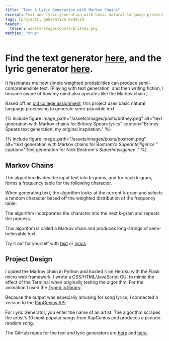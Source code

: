 ```yaml
---
title: "Text & Lyric Generation with Markov Chains" 
excerpt: Text and lyric generation with basic natural language processing.
tags: [projects, generative models]
header:
  teaser: assets/images/posts/britney.png
mathjax: "true"
---
```



# Find the text generator [here](https://generatetext.herokuapp.com/), and the lyric generator [here](https://generatelyrics.herokuapp.com/). 

It fascinates me how simple weighted probabilities can produce semi-comprehensible text. (Playing with text generation, and then writing fiction, I became aware of how my mind also operates like the Markov chain.)

Based off an [old college assignment](https://www.cs.princeton.edu/courses/archive/fall15/cos126/assignments/markov.html), this project uses basic natural language processing to generate semi-plausible text.

{% include figure image_path="/assets/images/posts/britney.png" alt="text generation with Markov chains for Britney Spears lyrics" caption="Britney Spears text generation, my original inspiration." %}

{% include figure image_path="/assets/images/posts/bostrom.png" alt="text generation with Markov chains for Bostrom's <i> Superintelligence </i>" caption="Text generation for Nick Bostrom's <i> Superintelligence </i>." %}


## Markov Chains

The algorithm divides the input text into k-grams, and for each k-gram, forms a frequency table for the following character.

When generating text, the algorithm looks at the current k-gram and selects a random character based off the weighted distribution of the frequency table.

The algorithm incorporates the character into the next k-gram and repeats the process.

This algorithm is called a Markov chain and produces long-strings of semi-believable text.

Try it out for yourself with [text](https://generatetext.herokuapp.com/) or [lyrics](https://generatelyrics.herokuapp.com/).


## Project Design

I coded the Markov chain in Python and hosted it on Heroku with the Flask micro web framework. I wrote a CSS/HTML/JavaScript GUI to mimic the effect of the Terminal when originally testing the algorithm. For the animation I used the [Typed.js library](https://github.com/mattboldt/typed.js/).

Because the output was especially amusing for song lyrics, I connected a version to the [RapGenius API](https://genius.com/developers).

For Lyric Generator, you enter the name of an artist. The algorithm scrapes the artist's 10 most popular songs from RapGenius and produces a pseudo-random song.

The GitHub repos for the text and lyric generators are [here](https://github.com/soniajoseph/MarkovLyric) and [here](https://github.com/soniajoseph/MarkovLyric2).

